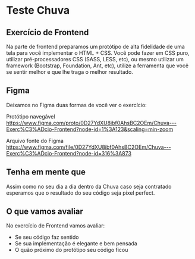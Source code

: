 # Teste Chuva

## Exercício de Frontend

Na parte de frontend preparamos um protótipo de alta fidelidade de uma tela para você implementar o HTML + CSS. Você pode fazer em CSS puro, utilizar pré-processadores CSS (SASS, LESS, etc), ou mesmo utilizar um framework (Bootstrap, Foundation, Ant, etc), utilize a ferramenta que você se sentir melhor e que lhe traga o melhor resultado.

## Figma

Deixamos no Figma duas formas de você ver o exercício: 

Protótipo navegável
https://www.figma.com/proto/0D27YdXU8ibf0AhsBC2OEm/Chuva---Exerc%C3%ADcio-Frontend?node-id=1%3A123&scaling=min-zoom

Arquivo fonte do Figma
https://www.figma.com/file/0D27YdXU8ibf0AhsBC2OEm/Chuva---Exerc%C3%ADcio-Frontend?node-id=316%3A873

## Tenha em mente que

Assim como no seu dia a dia dentro da Chuva caso seja contratado esperamos que o resultado do seu código seja pixel perfect.

## O que vamos avaliar

No exercício de Frontend vamos avaliar:

 - Se seu código faz sentido
 - Se sua implementação é elegante e bem pensada
 - O quão próximo do protótipo seu código ficou

